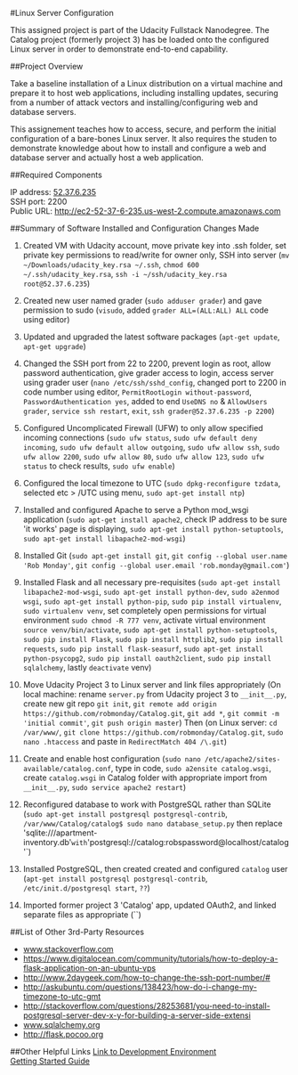 #Linux Server Configuration 

This assigned project is part of the Udacity Fullstack Nanodegree.  The Catalog project (formerly project 3) has be loaded onto the configured Linux server in order to demonstrate end-to-end capability.

##Project Overview

Take a baseline installation of a Linux distribution on a virtual machine and prepare it to host web applications, including installing updates, securing from a number of attack vectors and installing/configuring web and database servers.

This assignement teaches how to access, secure, and perform the initial configuration of a bare-bones Linux server. It also requires the studen to demonstrate knowledge about how to install and configure a web and database server and actually host a web application.

##Required Components

IP address: <a href="http://52.37.6.235" target="_blank">52.37.6.235</a><br>
SSH port: 2200<br>
Public URL: <a href="http://ec2-52-37-6-235.us-west-2.compute.amazonaws.com" target="_blank">http://ec2-52-37-6-235.us-west-2.compute.amazonaws.com</a><br>

##Summary of Software Installed and Configuration Changes Made

1. Created VM with Udacity account, move private key into .ssh folder, set private key permissions to read/write for owner only, SSH into server (`mv ~/Downloads/udacity_key.rsa ~/.ssh`, `chmod 600 ~/.ssh/udacity_key.rsa`, `ssh -i ~/ssh/udacity_key.rsa root@52.37.6.235`)

1. Created new user named grader (`sudo adduser grader`) and gave permission to sudo (`visudo`, added `grader ALL=(ALL:ALL) ALL` code using editor)

1. Updated and upgraded the latest software packages (`apt-get update`, `apt-get upgrade`)

1. Changed the SSH port from 22 to 2200, prevent login as root, allow password authentication, give grader access to login, access server using grader user (`nano /etc/ssh/sshd_config`, changed port to 2200 in code number using editor, `PermitRootLogin without-password`, `PasswordAuthentication yes`, added to end `UseDNS no` & `AllowUsers grader`, `service ssh restart`, `exit`, `ssh grader@52.37.6.235 -p 2200`)


1. Configured Uncomplicated Firewall (UFW) to only allow specified incoming connections (`sudo ufw status`, `sudo ufw default deny incoming`, `sudo ufw default allow outgoing`, `sudo ufw allow ssh`, `sudo ufw allow 2200`, `sudo ufw allow 80`, `sudo ufw allow 123`, `sudo ufw status` to check results, `sudo ufw enable`)

1. Configured the local timezone to UTC (`sudo dpkg-reconfigure tzdata`, selected etc > /UTC using menu, `sudo apt-get install ntp`)

1. Installed and configured Apache to serve a Python mod_wsgi application (`sudo apt-get install apache2`, check IP address to be sure 'it works' page is displaying, `sudo apt-get install python-setuptools`, `sudo apt-get install libapache2-mod-wsgi`)

1. Installed Git (`sudo apt-get install git`, `git config --global user.name 'Rob Monday'`, `git config --global user.email 'rob.monday@gmail.com'`)

1. Installed Flask and all necessary pre-requisites (`sudo apt-get install libapache2-mod-wsgi`, `sudo apt-get install python-dev`, `sudo a2enmod wsgi`, `sudo apt-get install python-pip`, `sudo pip install virtualenv`, `sudo virtualenv venv`, set completely open permissions for virtual environment `sudo chmod -R 777 venv`, activate virtual environment `source venv/bin/activate`, `sudo apt-get install python-setuptools`, `sudo pip install Flask`, `sudo pip install httplib2`, `sudo pip install requests`, `sudo pip install flask-seasurf`, `sudo apt-get install python-psycopg2`, `sudo pip install oauth2client`, `sudo pip install sqlalchemy`, lastly `deactivate` venv)

1. Move Udacity Project 3 to Linux server and link files appropriately (On local machine: rename `server.py` from Udacity project 3 to `__init__.py`, create new git repo `git init`, `git remote add origin https://github.com/robmonday/Catalog.git`, `git add *`, `git commit -m 'initial commit'`, `git push origin master`)  Then (on Linux server:  `cd /var/www/`, `git clone https://github.com/robmonday/Catalog.git`, `sudo nano .htaccess` and paste in `RedirectMatch 404 /\.git`)

1. Create and enable host configuration (`sudo nano /etc/apache2/sites-available/catalog.conf`, type in code, `sudo a2ensite catalog.wsgi`, create `catalog.wsgi` in Catalog folder with appropriate import from `__init__.py`, `sudo service apache2 restart`)

1.  Reconfigured database to work with PostgreSQL rather than SQLite (`sudo apt-get install postgresql postgresql-contrib`, `/var/www/Catalog/catalog$ sudo nano database_setup.py` then replace 'sqlite:///apartment-inventory.db'` with `'postgresql://catalog:robspassword@localhost/catalog'`)

1. Installed PostgreSQL, then created created and configured `catalog` user (`apt-get install postgresql postgresql-contrib`, `/etc/init.d/postgresql start`, `??`)

1.  Imported former project 3 'Catalog' app, updated OAuth2, and linked separate files as appropriate (``)


##List of Other 3rd-Party Resources
- www.stackoverflow.com
- https://www.digitalocean.com/community/tutorials/how-to-deploy-a-flask-application-on-an-ubuntu-vps
- http://www.2daygeek.com/how-to-change-the-ssh-port-number/#
- http://askubuntu.com/questions/138423/how-do-i-change-my-timezone-to-utc-gmt
- http://stackoverflow.com/questions/28253681/you-need-to-install-postgresql-server-dev-x-y-for-building-a-server-side-extensi
- www.sqlalchemy.org
- http://flask.pocoo.org


##Other Helpful Links
<a href="https://www.udacity.com/account#!/development_environment" target="_blank">Link to Development Environment</a>
<br>
<a href="https://docs.google.com/document/d/1J0gpbuSlcFa2IQScrTIqI6o3dice-9T7v8EDNjJDfUI/pub?embedded=true" target="_blank">Getting Started Guide</a>
